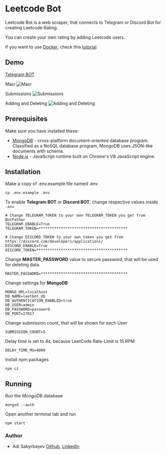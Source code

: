 # Leetcode Bot
Leetcode Bot is a web scraper, that connects to Telegram or Discord Bot for creating Leetcode Rating.

You can create your own rating by adding Leetcode users.

If you want to use [Docker](https://www.docker.com/), check this [tutorial]().

## Demo

[Telegram BOT](https://t.me/dalbbot)

Main
![Main](https://i.imgur.com/7VRyBUV.png)

Submissions
![Submissions](https://i.imgur.com/KppSfUe.png)

Adding and Deleting
![Adding and Deleting](https://i.imgur.com/Q9CQH05.png)

## Prerequisites

Make sure you have installed these:
- [MongoDB](https://www.mongodb.com/download-center) - cross-platform document-oriented database program. 
Classified as a NoSQL database program, MongoDB uses JSON-like documents with schema.
- [Node.js](https://nodejs.org/en/) - JavaScript runtime built on Chrome's V8 JavaScript engine.

## Installation

Make a copy of .env.example file named .env

```shell script
cp .env.example .env
```

To enable **Telegram BOT** or **Discord BOT**, change respective values inside `.env`

```dotenv
# Change TELEGRAM_TOKEN to your own TELEGRAM_TOKEN you get from BotFather
TELEGRAM_ENABLE=True
TELEGRAM_TOKEN=****************************************

# Change DISCORD_TOKEN to your own token you get from https://discord.com/developers/applications/
DISCORD_ENABLE=True
DISCORD_TOKEN=*****************************************
```

Change **MASTER_PASSWORD** value to secure password, that will be used for deleting data.

```dotenv
MASTER_PASSWORD=***************************************
```

Change settings for **MongoDB**

```dotenv
MONGO_URL=localhost
DB_NAME=leetbot_db
DB_AUTHENTICATION_ENABLED=true
DB_USER=admin
DB_PASSWORD=password
DB_PORT=27017
```

Change submission count, that will be shown for each User
```dotenv
SUBMISSION_COUNT=5
```

Delay time is set to 4s, because LeetCode Rate-Limit is 15 RPM

```dotenv
DELAY_TIME_MS=4000
```

Install npm packages

```
npm ci
```

## Running

Run the MongoDB database

```shell script
mongod --auth
```

Open another terminal tab and run

```
npm start
```

### Author
- Adi Sabyrbayev [Github](https://github.com/Madrigals1), [LinkedIn](https://www.linkedin.com/in/madrigals1/)